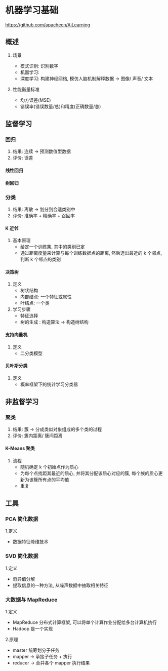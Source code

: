 # 机器学习基础

<https://github.com/apachecn/AiLearning>

## 概述

1. 场景
    - 模式识别: 识别数字
    - 机器学习:
    - 深度学习: 构建神经网络, 模仿人脑机制解释数据 -> 图像/ 声音/ 文本

2. 性能衡量标准
    - 均方误差(MSE)
    - 错误率(错误数量/总)和精度(正确数量/总)

## 监督学习

### 回归

1. 结果: 连续 -> 预测数值型数据
2. 评价: 误差

#### 线性回归

#### 树回归

### 分类

1. 结果: 离散 -> 划分到合适类别中
2. 评价: 准确率 + 精确率 + 召回率

#### K 近邻

1. 基本原理
    - 给定一个训练集, 其中的类别已定
    - 通过距离度量来计算与每个训练数据点的距离, 然后选出最近的 k 个邻点, 判断 k 个邻点的类别

#### 决策树

1. 定义
    - 树状结构
    - 内部结点: 一个特征或属性
    - 叶结点: 一个类
2. 学习步骤
    - 特征选择
    - 树的生成 : 构造算法 -> 构造树结构

#### 支持向量机

1. 定义
    - 二分类模型

#### 贝叶斯分类

1. 定义
    - 概率框架下的统计学习分类器

## 非监督学习

### 聚类

1. 结果: 簇 -> 分成类似对象组成的多个类的过程
2. 评价: 簇内距离/ 簇间距离

#### K-Means 聚类

1. 流程
    - 随机确定 k 个初始点作为质心
    - 为每个点找距其最近的质心, 并将其分配该质心对应的簇, 每个族的质心更新为该簇所有点的平均值
    - 重复

## 工具

### PCA 简化数据

1.定义

- 数据特征降维技术

### SVD 简化数据

1.定义

- 奇异值分解
- 提取信息的一种方法, 从噪声数据中抽取相关特征

### 大数据与 MapReduce

1.定义

- MapReduce 分布式计算框架, 可以将单个计算作业分配给多台计算机执行
- Hadoop 是一个实现

2.原理

- master 统筹划分子任务
- mapper -> 承接子任务 + 执行
- reducer -> 合并各个 mapper 执行结果
